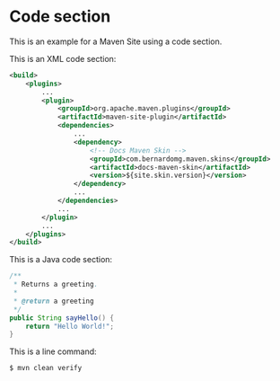 # Code section

This is an example for a Maven Site using a code section.

This is an XML code section:

```xml
<build>
    <plugins>
        ...
        <plugin>
            <groupId>org.apache.maven.plugins</groupId>
            <artifactId>maven-site-plugin</artifactId>
            <dependencies>
                ...
                <dependency>
                    <!-- Docs Maven Skin -->
                    <groupId>com.bernardomg.maven.skins</groupId>
                    <artifactId>docs-maven-skin</artifactId>
                    <version>${site.skin.version}</version>
                </dependency>
                ...
            </dependencies>
            ...
        </plugin>
        ...
    </plugins>
</build>
```

This is a Java code section:

```java
/**
 * Returns a greeting.
 *
 * @return a greeting
 */
public String sayHello() {
    return "Hello World!";
}
```

This is a line command:

```bash
$ mvn clean verify
```
